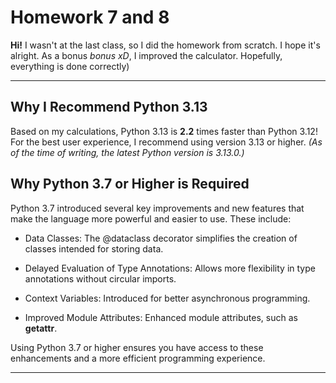 # Homework 7 and 8

**Hi!** I wasn't at the last class, so I did the homework from scratch. I hope it's alright. As a bonus *bonus xD*, I improved the calculator. Hopefully, everything is done correctly)

---

## Why I Recommend Python 3.13

Based on my calculations, Python 3.13 is **2.2** times faster than Python 3.12! For the best user experience, I recommend using version 3.13 or higher. *(As of the time of writing, the latest Python version is 3.13.0.)*

## Why Python 3.7 or Higher is Required

Python 3.7 introduced several key improvements and new features that make the language more powerful and easier to use. These include:

- Data Classes: The @dataclass decorator simplifies the creation of classes intended for storing data.

- Delayed Evaluation of Type Annotations: Allows more flexibility in type annotations without circular imports.

- Context Variables: Introduced for better asynchronous programming.

- Improved Module Attributes: Enhanced module attributes, such as __getattr__.

Using Python 3.7 or higher ensures you have access to these enhancements and a more efficient programming experience.

---
